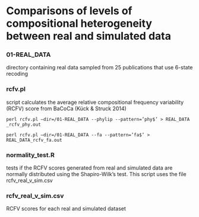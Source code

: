 # Comparisons of levels of compositional heterogeneity between real and simulated data

### 01-REAL_DATA
directory containing real data sampled from 25 publications that use 6-state recoding

### rcfv.pl
script calculates the average relative compositional frequency variability (RCFV) score from BaCoCa (Kück & Struck 2014)

`perl rcfv.pl –dir=/01-REAL_DATA --phylip --pattern=’phy$’ > REAL_DATA _rcfv_phy.out`

`perl rcfv.pl –dir=/01-REAL_DATA --fa --pattern=’fa$’ > REAL_DATA_rcfv_fa.out`

### normality_test.R
tests if the RCFV scores generated from real and simulated data are normally distributed using the Shapiro-Wilk’s test. This script uses the file rcfv_real_v_sim.csv

### rcfv_real_v_sim.csv
RCFV scores for each real and simulated dataset

